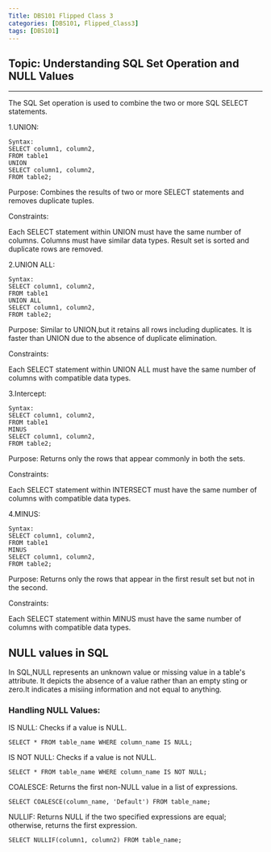 ```yaml
---
Title: DBS101 Flipped Class 3
categories: [DBS101, Flipped_Class3]
tags: [DBS101]
---
```


## Topic: Understanding SQL Set Operation and NULL Values
----

The SQL Set operation is used to combine the two or more SQL SELECT statements. 

1.UNION:

    Syntax:
    SELECT column1, column2, 
    FROM table1
    UNION
    SELECT column1, column2, 
    FROM table2;

Purpose: Combines the results of two or more SELECT statements and removes duplicate tuples.

Constraints:

Each SELECT statement within UNION must have the same number of columns.
Columns must have similar data types.
Result set is sorted and duplicate rows are removed.

2.UNION ALL:

    Syntax:
    SELECT column1, column2, 
    FROM table1
    UNION ALL
    SELECT column1, column2, 
    FROM table2;

Purpose: Similar to UNION,but it retains all rows including duplicates.
It is faster than UNION due to the absence of duplicate elimination.

Constraints:

Each SELECT statement within UNION ALL must have the same number of columns with compatible data types.

3.Intercept:

    Syntax:
    SELECT column1, column2, 
    FROM table1
    MINUS
    SELECT column1, column2, 
    FROM table2;

Purpose: Returns only the rows that appear commonly in both the sets.

Constraints:

Each SELECT statement within INTERSECT must have the same number of columns with compatible data types.

4.MINUS:

    Syntax:
    SELECT column1, column2, 
    FROM table1
    MINUS
    SELECT column1, column2, 
    FROM table2;

Purpose: Returns only the rows that appear in the first result set but not in the second.

Constraints:

Each SELECT statement within MINUS must have the same number of columns with compatible data types.

## NULL values in SQL

In SQL,NULL represents an unknown value or missing value in a table's attribute. It depicts the absence of a value rather than an empty sting or zero.It indicates a misiing information and not equal to anything. 

### Handling NULL Values:

IS NULL: Checks if a value is NULL.

    SELECT * FROM table_name WHERE column_name IS NULL;

IS NOT NULL: Checks if a value is not NULL.

    SELECT * FROM table_name WHERE column_name IS NOT NULL;

COALESCE: Returns the first non-NULL value in a list of expressions.

    SELECT COALESCE(column_name, 'Default') FROM table_name;

NULLIF: Returns NULL if the two specified expressions are equal; otherwise, returns the first expression.

    SELECT NULLIF(column1, column2) FROM table_name;
